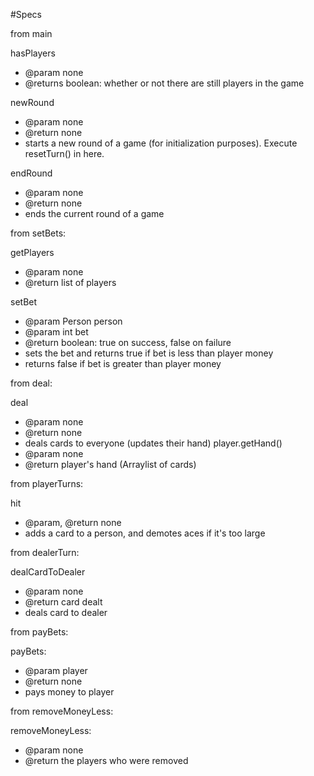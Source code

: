 #Specs

from main

  hasPlayers
  - @param none
  - @returns boolean: whether or not there are still players in the game

  newRound
  - @param none
  - @return none
  - starts a new round of a game (for initialization purposes). Execute resetTurn() in here.

  endRound
  - @param none
  - @return none
  - ends the current round of a game

from setBets:

  getPlayers
  - @param none
  - @return list of players

  setBet
  - @param Person person
  - @param int bet
  - @return boolean: true on success, false on failure
  - sets the bet and returns true if bet is less than player money
  - returns false if bet is greater than player money

from deal:

  deal
  - @param none
  - @return none
  - deals cards to everyone (updates their hand)
  player.getHand()
  - @param none
  - @return player's hand (Arraylist of cards)

from playerTurns:

  hit
  - @param, @return none
  - adds a card to a person, and demotes aces if it's too large

from dealerTurn:

  dealCardToDealer
  - @param none
  - @return card dealt
  - deals card to dealer

from payBets:

  payBets:
  - @param player
  - @return none
  - pays money to player

from removeMoneyLess:

  removeMoneyLess:
  - @param none
  - @return the players who were removed
